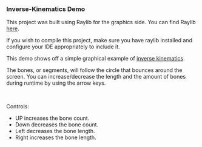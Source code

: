 ### Inverse-Kinematics Demo
This project was built using Raylib for the graphics side. You can find Raylib [here](https://www.raylib.com/).

If you wish to compile this project, make sure you have raylib installed and configure your IDE appropriately to include it. 

This demo shows off a simple graphical example of [inverse kinematics](https://en.wikipedia.org/wiki/Inverse_kinematics).

The bones, or segments, will follow the circle that bounces around the screen. You can increase/decrease the length and the amount of bones during runtime by using the arrow keys.

<p>&nbsp;</p>

Controls:
- UP increases the bone count.
- Down decreases the bone count.
- Left decreases the bone length.
- Right increases the bone length.
